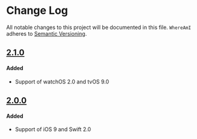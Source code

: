 # Change Log
All notable changes to this project will be documented in this file.
`WhereAmI` adheres to [Semantic Versioning](http://semver.org/).

## [2.1.0](https://github.com/lypiut/WhereAmI/releases/tag/2.1.0)

#### Added
- Support of watchOS 2.0 and tvOS 9.0

## [2.0.0](https://github.com/lypiut/WhereAmI/releases/tag/2.0.0)

#### Added
- Support of iOS 9 and Swift 2.0
